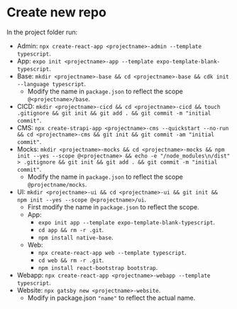 # Create new repo

In the project folder run:
- Admin: `npx create-react-app <projectname>-admin --template typescript`.
- App: `expo init <projectname>-app --template expo-template-blank-typescript`.
- Base: `mkdir <projectname>-base && cd <projectname>-base && cdk init --language typescript`.
    - Modify the name in `package.json` to reflect the scope `@<projectname>/base`.
- CICD: `mkdir <projectname>-cicd && cd <projectname>-cicd && touch .gitignore && git init && git add . && git commit -m "initial commit"`.
- CMS: `npx create-strapi-app <projectname>-cms --quickstart --no-run && cd <projectname>-cms && git init && git commit -am "initial commit"`.
- Mocks: `mkdir <projectname>-mocks && cd <projectname>-mocks && npm init --yes --scope @<projectname> && echo -e "/node_modules\n/dist" > .gitignore && git init && git add . && git commit -m "initial commit"`.
    - Modify the name in `package.json` to reflect the scope `@projectname/mocks`.
- UI: `mkdir <projectname>-ui && cd <projectname>-ui && git init && npm init --yes --scope @<projectname>/ui`.
    - First modify the name in `package.json` to reflect the scope.
    - App:
        - `expo init app --template expo-template-blank-typescript`.
        - `cd app && rm -r .git`.
        - `npm install native-base`.
    - Web:
        - `npx create-react-app web --template typescript`.
        - `cd web && rm -r .git`.
        - `npm install react-bootstrap bootstrap`.
- Webapp: `npx create-react-app <projectname>-webapp --template typescript`.
- Website: `npx gatsby new <projectname>-website`.
    - Modify in package.json `"name"` to reflect the actual name.
